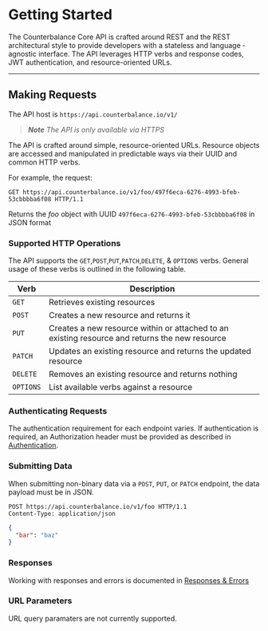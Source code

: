 # Getting Started
The Counterbalance Core API is crafted around REST and the REST architectural style to provide developers with a stateless and language ­agnostic interface. The API leverages HTTP verbs and response codes, JWT authentication, and resource-oriented URLs.

---

## Making Requests
The API host is `https://api.counterbalance.io/v1/`

> _**Note** The API is only available via HTTPS_

The API is crafted around simple, resource-oriented URLs. Resource objects are accessed and manipulated in predictable ways via their UUID and common HTTP verbs.

For example, the request:
```
GET https://api.counterbalance.io/v1/foo/497f6eca-6276-4993-bfeb-53cbbbba6f08 HTTP/1.1
```

Returns the _foo_ object with UUID `497f6eca-6276-4993-bfeb-53cbbbba6f08` in JSON format

### Supported HTTP Operations
The API supports the `GET`,`POST`,`PUT`,`PATCH`,`DELETE`, & `OPTIONS` verbs. General usage of these verbs is outlined in the following table.

Verb | Description
-----|------------
`GET`     | Retrieves existing resources
`POST`    | Creates a new resource and returns it
`PUT`     | Creates a new resource within or attached to an existing resource and returns the new resource
`PATCH`   | Updates an existing resource and returns the updated resource
`DELETE`  | Removes an existing resource and returns nothing
`OPTIONS` | List available verbs against a resource

### Authenticating Requests
The authentication requirement for each endpoint varies. If authentication is required, an Authorization header must be provided as described in [Authentication](./Authentication.md).

### Submitting Data
When submitting non-binary data via a `POST`, `PUT`, or `PATCH` endpoint, the data payload must be in JSON.
```
POST https://api.counterbalance.io/v1/foo HTTP/1.1
Content-Type: application/json
```
```json
{
  "bar": "baz"
}
```

### Responses
Working with responses and errors is documented in [Responses & Errors](./Responses-and-Errors.md)

### URL Parameters
URL query paramaters are not currently supported.

